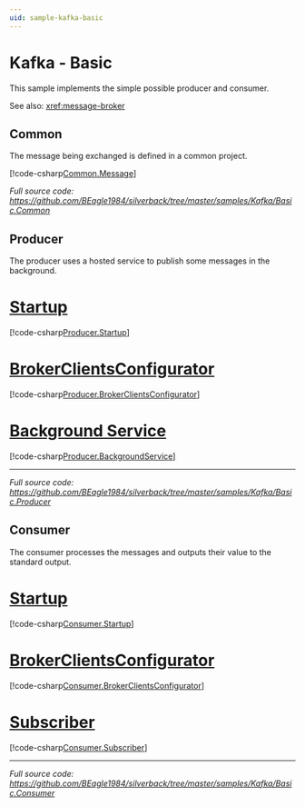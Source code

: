 ```yaml
---
uid: sample-kafka-basic
---
```


# Kafka - Basic

This sample implements the simple possible producer and consumer.

See also: <xref:message-broker>

## Common

The message being exchanged is defined in a common project.

[!code-csharp[Common.Message](../../../samples/Kafka/Basic.Common/SampleMessage.cs)]

_Full source code: https://github.com/BEagle1984/silverback/tree/master/samples/Kafka/Basic.Common_


## Producer

The producer uses a hosted service to publish some messages in the background.

# [Startup](#tab/producer-startup)
[!code-csharp[Producer.Startup](../../../samples/Kafka/Basic.Producer/Startup.cs)]
# [BrokerClientsConfigurator](#tab/producer-endpoints)
[!code-csharp[Producer.BrokerClientsConfigurator](../../../samples/Kafka/Basic.Producer/BrokerClientsConfigurator.cs)]
# [Background Service](#tab/producer-background-service)
[!code-csharp[Producer.BackgroundService](../../../samples/Kafka/Basic.Producer/ProducerBackgroundService.cs)]
***

_Full source code: https://github.com/BEagle1984/silverback/tree/master/samples/Kafka/Basic.Producer_

## Consumer

The consumer processes the messages and outputs their value to the standard output.

# [Startup](#tab/consumer-startup)
[!code-csharp[Consumer.Startup](../../../samples/Kafka/Basic.Consumer/Startup.cs)]
# [BrokerClientsConfigurator](#tab/consumer-endpoints)
[!code-csharp[Consumer.BrokerClientsConfigurator](../../../samples/Kafka/Basic.Consumer/BrokerClientsConfigurator.cs)]
# [Subscriber](#tab/consumer-subscriber)
[!code-csharp[Consumer.Subscriber](../../../samples/Kafka/Basic.Consumer/SampleMessageSubscriber.cs)]
***

_Full source code: https://github.com/BEagle1984/silverback/tree/master/samples/Kafka/Basic.Consumer_
